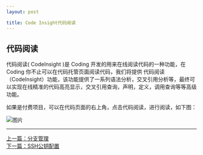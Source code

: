 ```yaml
---
layout: post

title: Code Insight代码阅读
---
```


## 代码阅读

代码阅读( CodeInsight )是 Coding 开发的用来在线阅读代码的一种功能，在 Coding 你不止可以在代码托管页面阅读代码，我们将提供 代码阅读（CodeInsight）功能，该功能提供了一系列语法分析，交叉引用分析等，最终可以实现在线精准的代码高亮显示，交叉引用查询，声明，定义，调用查询等等高级功能。

如果是付费项目，可以在代码页面的右上角，点击代码阅读，进行阅读，如下图：

 ![图片](https://dn-coding-net-production-pp.qbox.me/9b35714c-bfd2-422e-8896-32be3d5d4d11.png) 

---



  <div class="footer-nav">
  <div class="left-nav"><i class="fa fa-angle-left"></i><a href="/help/doc/git/git-branch.html">上一篇：分支管理</a></div>
  <div class="right-nav"><a href="/help/doc/git/ssh-key.html">下一篇：SSH公钥配置</a><i class="fa fa-angle-right"></i></div>
  </div>
